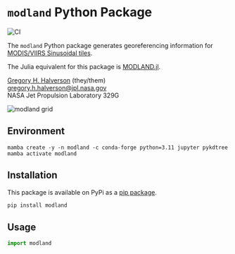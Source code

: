 # `modland` Python Package

![CI](https://github.com/JPL-Evapotranspiration-Algorithms/modland/actions/workflows/ci.yml/badge.svg)

The `modland` Python package generates georeferencing information for [MODIS/VIIRS Sinusoidal tiles](https://modis-land.gsfc.nasa.gov/MODLAND_grid.html).

The Julia equivalent for this package is [MODLAND.jl](https://github.com/STARS-Data-Fusion/MODLAND.jl).

[Gregory H. Halverson](https://github.com/gregory-halverson-jpl) (they/them)<br>
[gregory.h.halverson@jpl.nasa.gov](mailto:gregory.h.halverson@jpl.nasa.gov)<br>
NASA Jet Propulsion Laboratory 329G

![modland grid](modland_grid.jpeg)

## Environment

```
mamba create -y -n modland -c conda-forge python=3.11 jupyter pykdtree 
mamba activate modland
```

## Installation

This package is available on PyPi as a [pip package](https://pypi.org/project/modland/).

```bash
pip install modland
```

## Usage

```python
import modland
```
